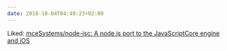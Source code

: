 ```yaml
---
date: 2018-10-04T04:49:23+02:00
---
```


Liked: [mceSystems/node-jsc: A node.js port to the JavaScriptCore engine and iOS](https://github.com/mceSystems/node-jsc)
